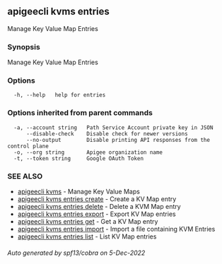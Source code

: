 ## apigeecli kvms entries

Manage Key Value Map Entries

### Synopsis

Manage Key Value Map Entries

### Options

```
  -h, --help   help for entries
```

### Options inherited from parent commands

```
  -a, --account string   Path Service Account private key in JSON
      --disable-check    Disable check for newer versions
      --no-output        Disable printing API responses from the control plane
  -o, --org string       Apigee organization name
  -t, --token string     Google OAuth Token
```

### SEE ALSO

* [apigeecli kvms](apigeecli_kvms.md)	 - Manage Key Value Maps
* [apigeecli kvms entries create](apigeecli_kvms_entries_create.md)	 - Create a KV Map entry
* [apigeecli kvms entries delete](apigeecli_kvms_entries_delete.md)	 - Delete a KVM Map entry
* [apigeecli kvms entries export](apigeecli_kvms_entries_export.md)	 - Export KV Map entries
* [apigeecli kvms entries get](apigeecli_kvms_entries_get.md)	 - Get a KV Map entry
* [apigeecli kvms entries import](apigeecli_kvms_entries_import.md)	 - Import a file containing KVM Entries
* [apigeecli kvms entries list](apigeecli_kvms_entries_list.md)	 - List KV Map entries

###### Auto generated by spf13/cobra on 5-Dec-2022
